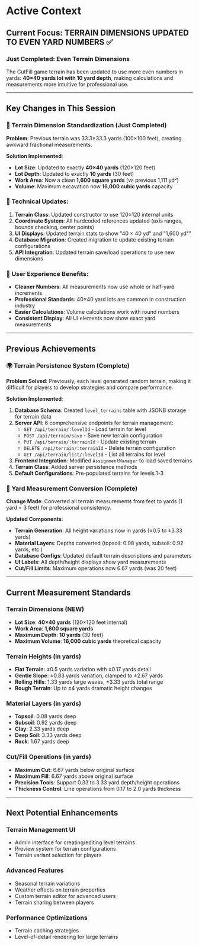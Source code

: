 # Active Context

## Current Focus: **TERRAIN DIMENSIONS UPDATED TO EVEN YARD NUMBERS** ✅

### Just Completed: Even Terrain Dimensions 
The CutFill game terrain has been updated to use more even numbers in yards: **40×40 yards lot with 10 yard depth**, making calculations and measurements more intuitive for professional use.

---

## Key Changes in This Session

### 📏 **Terrain Dimension Standardization** (Just Completed)
**Problem**: Previous terrain was 33.3×33.3 yards (100×100 feet), creating awkward fractional measurements.

**Solution Implemented**:
- **Lot Size**: Updated to exactly **40×40 yards** (120×120 feet)
- **Lot Depth**: Updated to exactly **10 yards** (30 feet) 
- **Work Area**: Now a clean **1,600 square yards** (vs previous 1,111 yd²)
- **Volume**: Maximum excavation now **16,000 cubic yards** capacity

### 🔧 **Technical Updates**:
1. **Terrain Class**: Updated constructor to use 120×120 internal units
2. **Coordinate System**: All hardcoded references updated (axis ranges, bounds checking, center points)
3. **UI Displays**: Updated terrain stats to show "40 × 40 yd" and "1,600 yd²"
4. **Database Migration**: Created migration to update existing terrain configurations
5. **API Integration**: Updated terrain save/load operations to use new dimensions

### 🎯 **User Experience Benefits**:
- **Cleaner Numbers**: All measurements now use whole or half-yard increments
- **Professional Standards**: 40×40 yard lots are common in construction industry
- **Easier Calculations**: Volume calculations work with round numbers
- **Consistent Display**: All UI elements now show exact yard measurements

---

## Previous Achievements

### 🌍 **Terrain Persistence System** (Complete)
**Problem Solved**: Previously, each level generated random terrain, making it difficult for players to develop strategies and compare performance.

**Solution Implemented**:
1. **Database Schema**: Created `level_terrains` table with JSONB storage for terrain data
2. **Server API**: 6 comprehensive endpoints for terrain management:
   - `GET /api/terrain/:levelId` - Load terrain for level
   - `POST /api/terrain/save` - Save new terrain configuration  
   - `PUT /api/terrain/:terrainId` - Update existing terrain
   - `DELETE /api/terrain/:terrainId` - Delete terrain configuration
   - `GET /api/terrain/list/:levelId` - List all terrains for level
3. **Frontend Integration**: Modified `AssignmentManager` to load saved terrains
4. **Terrain Class**: Added server persistence methods
5. **Default Configurations**: Pre-populated terrains for levels 1-3

### 📏 **Yard Measurement Conversion** (Complete)
**Change Made**: Converted all terrain measurements from feet to yards (1 yard = 3 feet) for professional consistency.

**Updated Components**:
- **Terrain Generation**: All height variations now in yards (±0.5 to ±3.33 yards)
- **Material Layers**: Depths converted (topsoil: 0.08 yards, subsoil: 0.92 yards, etc.)
- **Database Configs**: Updated default terrain descriptions and parameters
- **UI Labels**: All depth/height displays show yard measurements
- **Cut/Fill Limits**: Maximum operations now 6.67 yards (was 20 feet)

---

## Current Measurement Standards

### Terrain Dimensions (NEW)
- **Lot Size**: **40×40 yards** (120×120 feet internal)
- **Work Area**: **1,600 square yards** 
- **Maximum Depth**: **10 yards** (30 feet)
- **Maximum Volume**: **16,000 cubic yards** theoretical capacity

### Terrain Heights (in yards)
- **Flat Terrain**: ±0.5 yards variation with ±0.17 yards detail
- **Gentle Slope**: ±0.83 yards variation, clamped to ±2.67 yards
- **Rolling Hills**: 1.33 yards large waves, ±3.33 yards total range
- **Rough Terrain**: Up to ±4 yards dramatic height changes

### Material Layers (in yards)
- **Topsoil**: 0.08 yards deep
- **Subsoil**: 0.92 yards deep  
- **Clay**: 2.33 yards deep
- **Deep Soil**: 3.33 yards deep
- **Rock**: 1.67 yards deep

### Cut/Fill Operations (in yards)
- **Maximum Cut**: 6.67 yards below original surface
- **Maximum Fill**: 6.67 yards above original surface
- **Precision Tools**: Support 0.33 to 3.33 yard depth/height operations
- **Thickness Control**: Line operations from 0.17 to 2.0 yards thickness

---

## Next Potential Enhancements

### Terrain Management UI
- Admin interface for creating/editing level terrains
- Preview system for terrain configurations
- Terrain variant selection for players

### Advanced Features  
- Seasonal terrain variations
- Weather effects on terrain properties
- Custom terrain editor for advanced users
- Terrain sharing between players

### Performance Optimizations
- Terrain caching strategies
- Level-of-detail rendering for large terrains 
